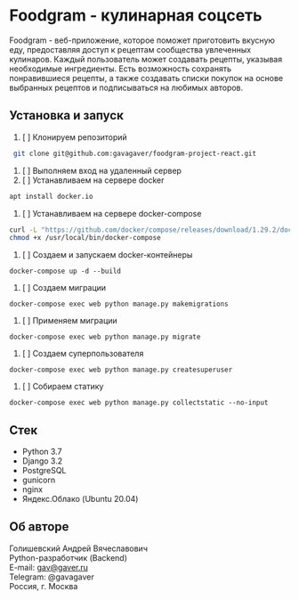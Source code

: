 # Foodgram - кулинарная соцсеть

Foodgram - веб-приложение, которое поможет приготовить вкусную еду, предоставляя доступ к рецептам сообщества увлеченных кулинаров. Каждый пользователь может создавать рецепты, указывая необходимые ингредиенты. Есть возможность сохранять понравившиеся рецепты, а также создавать списки покупок на основе выбранных рецептов и подписываться на любимых авторов.

## Установка и запуск
1. [ ] Клонируем репозиторий 
```bash
 git clone git@github.com:gavagaver/foodgram-project-react.git 
```
1. [ ] Выполняем вход на удаленный сервер
2. [ ] Устанавливаем на сервере docker
```bash
apt install docker.io 
```
1. [ ] Устанавливаем на сервере docker-compose
```bash
curl -L "https://github.com/docker/compose/releases/download/1.29.2/docker-compose-$(uname -s)-$(uname -m)" -o /usr/local/bin/docker-compose
chmod +x /usr/local/bin/docker-compose
```
1. [ ] Создаем и запускаем docker-контейнеры
``` 
docker-compose up -d --build 
```
1. [ ] Создаем миграции
``` 
docker-compose exec web python manage.py makemigrations 
```
1. [ ] Применяем миграции
``` 
docker-compose exec web python manage.py migrate 
``` 
1. [ ] Создаем суперпользователя
``` 
docker-compose exec web python manage.py createsuperuser 
``` 
1. [ ] Собираем статику
``` 
docker-compose exec web python manage.py collectstatic --no-input 
``` 

## Стек
- Python 3.7
- Django 3.2
- PostgreSQL
- gunicorn
- nginx
- Яндекс.Облако (Ubuntu 20.04)

## Об авторе
Голишевский Андрей Вячеславович  
Python-разработчик (Backend)  
E-mail: gav@gaver.ru  
Telegram: @gavagaver  
Россия, г. Москва  
